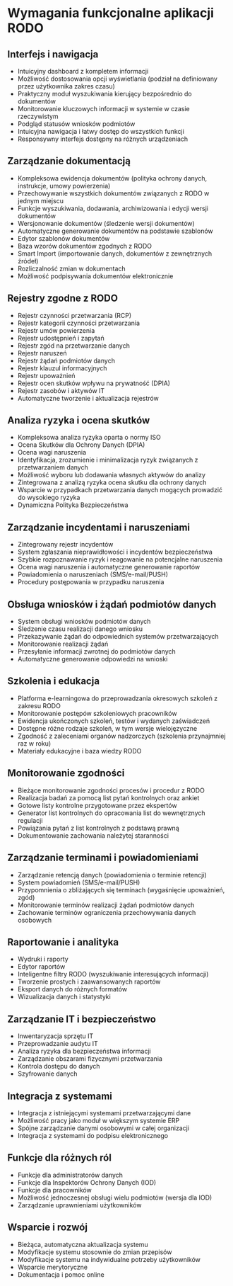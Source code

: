 # Wymagania funkcjonalne aplikacji RODO

## Interfejs i nawigacja
- Intuicyjny dashboard z kompletem informacji
- Możliwość dostosowania opcji wyświetlania (podział na definiowany przez użytkownika zakres czasu)
- Praktyczny moduł wyszukiwania kierujący bezpośrednio do dokumentów
- Monitorowanie kluczowych informacji w systemie w czasie rzeczywistym
- Podgląd statusów wniosków podmiotów
- Intuicyjna nawigacja i łatwy dostęp do wszystkich funkcji
- Responsywny interfejs dostępny na różnych urządzeniach

## Zarządzanie dokumentacją
- Kompleksowa ewidencja dokumentów (polityka ochrony danych, instrukcje, umowy powierzenia)
- Przechowywanie wszystkich dokumentów związanych z RODO w jednym miejscu
- Funkcje wyszukiwania, dodawania, archiwizowania i edycji wersji dokumentów
- Wersjonowanie dokumentów (śledzenie wersji dokumentów)
- Automatyczne generowanie dokumentów na podstawie szablonów
- Edytor szablonów dokumentów
- Baza wzorów dokumentów zgodnych z RODO
- Smart Import (importowanie danych, dokumentów z zewnętrznych źródeł)
- Rozliczalność zmian w dokumentach
- Możliwość podpisywania dokumentów elektronicznie

## Rejestry zgodne z RODO
- Rejestr czynności przetwarzania (RCP)
- Rejestr kategorii czynności przetwarzania
- Rejestr umów powierzenia
- Rejestr udostępnień i zapytań
- Rejestr zgód na przetwarzanie danych
- Rejestr naruszeń
- Rejestr żądań podmiotów danych
- Rejestr klauzul informacyjnych
- Rejestr upoważnień
- Rejestr ocen skutków wpływu na prywatność (DPIA)
- Rejestr zasobów i aktywów IT
- Automatyczne tworzenie i aktualizacja rejestrów

## Analiza ryzyka i ocena skutków
- Kompleksowa analiza ryzyka oparta o normy ISO
- Ocena Skutków dla Ochrony Danych (DPIA)
- Ocena wagi naruszenia
- Identyfikacja, zrozumienie i minimalizacja ryzyk związanych z przetwarzaniem danych
- Możliwość wyboru lub dodawania własnych aktywów do analizy
- Zintegrowana z analizą ryzyka ocena skutku dla ochrony danych
- Wsparcie w przypadkach przetwarzania danych mogących prowadzić do wysokiego ryzyka
- Dynamiczna Polityka Bezpieczeństwa

## Zarządzanie incydentami i naruszeniami
- Zintegrowany rejestr incydentów
- System zgłaszania nieprawidłowości i incydentów bezpieczeństwa
- Szybkie rozpoznawanie ryzyk i reagowanie na potencjalne naruszenia
- Ocena wagi naruszenia i automatyczne generowanie raportów
- Powiadomienia o naruszeniach (SMS/e-mail/PUSH)
- Procedury postępowania w przypadku naruszenia

## Obsługa wniosków i żądań podmiotów danych
- System obsługi wniosków podmiotów danych
- Śledzenie czasu realizacji danego wniosku
- Przekazywanie żądań do odpowiednich systemów przetwarzających
- Monitorowanie realizacji żądań
- Przesyłanie informacji zwrotnej do podmiotów danych
- Automatyczne generowanie odpowiedzi na wnioski

## Szkolenia i edukacja
- Platforma e-learningowa do przeprowadzania okresowych szkoleń z zakresu RODO
- Monitorowanie postępów szkoleniowych pracowników
- Ewidencja ukończonych szkoleń, testów i wydanych zaświadczeń
- Dostępne różne rodzaje szkoleń, w tym wersje wielojęzyczne
- Zgodność z zaleceniami organów nadzorczych (szkolenia przynajmniej raz w roku)
- Materiały edukacyjne i baza wiedzy RODO

## Monitorowanie zgodności
- Bieżące monitorowanie zgodności procesów i procedur z RODO
- Realizacja badań za pomocą list pytań kontrolnych oraz ankiet
- Gotowe listy kontrolne przygotowane przez ekspertów
- Generator list kontrolnych do opracowania list do wewnętrznych regulacji
- Powiązania pytań z list kontrolnych z podstawą prawną
- Dokumentowanie zachowania należytej staranności

## Zarządzanie terminami i powiadomieniami
- Zarządzanie retencją danych (powiadomienia o terminie retencji)
- System powiadomień (SMS/e-mail/PUSH)
- Przypomnienia o zbliżających się terminach (wygaśnięcie upoważnień, zgód)
- Monitorowanie terminów realizacji żądań podmiotów danych
- Zachowanie terminów ograniczenia przechowywania danych osobowych

## Raportowanie i analityka
- Wydruki i raporty
- Edytor raportów
- Inteligentne filtry RODO (wyszukiwanie interesujących informacji)
- Tworzenie prostych i zaawansowanych raportów
- Eksport danych do różnych formatów
- Wizualizacja danych i statystyki

## Zarządzanie IT i bezpieczeństwo
- Inwentaryzacja sprzętu IT
- Przeprowadzanie audytu IT
- Analiza ryzyka dla bezpieczeństwa informacji
- Zarządzanie obszarami fizycznymi przetwarzania
- Kontrola dostępu do danych
- Szyfrowanie danych

## Integracja z systemami
- Integracja z istniejącymi systemami przetwarzającymi dane
- Możliwość pracy jako moduł w większym systemie ERP
- Spójne zarządzanie danymi osobowymi w całej organizacji
- Integracja z systemami do podpisu elektronicznego

## Funkcje dla różnych ról
- Funkcje dla administratorów danych
- Funkcje dla Inspektorów Ochrony Danych (IOD)
- Funkcje dla pracowników
- Możliwość jednoczesnej obsługi wielu podmiotów (wersja dla IOD)
- Zarządzanie uprawnieniami użytkowników

## Wsparcie i rozwój
- Bieżąca, automatyczna aktualizacja systemu
- Modyfikacje systemu stosownie do zmian przepisów
- Modyfikacje systemu na indywidualne potrzeby użytkowników
- Wsparcie merytoryczne
- Dokumentacja i pomoc online
